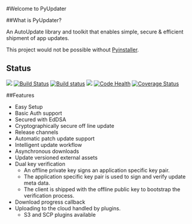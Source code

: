 #Welcome to PyUpdater


##What is PyUpdater?

An AutoUpdate library and toolkit that enables simple, secure & efficient shipment of app updates.

This project would not be possible without [Pyinstaller](https://github.com/pyinstaller/pyinstaller).
## Status

[![](https://badge.fury.io/py/PyUpdater.svg)](http://badge.fury.io/py/PyUpdater)
[![Build Status](https://travis-ci.org/JMSwag/PyUpdater.svg?branch=master)](https://travis-ci.org/JMSwag/PyUpdater)
[![Build status](https://ci.appveyor.com/api/projects/status/6kex9r8i2625pw9u/branch/master?svg=true)](https://ci.appveyor.com/project/JMSwag/pyupdater/branch/master)
[![](https://requires.io/github/JMSwag/PyUpdater/requirements.svg?branch=master)](https://requires.io/github/JMSwag/PyUpdater/requirements/?branch=master)
[![Code Health](https://landscape.io/github/JMSwag/PyUpdater/master/landscape.svg?style=flat)](https://landscape.io/github/JMSwag/PyUpdater/master)
[![Coverage Status](https://coveralls.io/repos/github/JMSwag/PyUpdater/badge.svg?branch=master)](https://coveralls.io/github/JMSwag/PyUpdater?branch=master)

##Features

- Easy Setup
- Basic Auth support
- Secured with EdDSA
- Cryptographically secure off line update
- Release channels
- Automatic patch update support
- Intelligent update workflow
- Asynchronous downloads
- Update versioned external assets
- Dual key verification
    - An offline private key signs an application specific key pair.
    - The application specific key pair is used to sign and verify update meta data.
    - The client is shipped with the offline public key to bootstrap the verification process.
- Download progress callback
- Uploading to the cloud handled by plugins.
    - S3 and SCP plugins available
